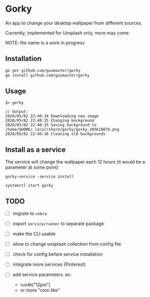 # Gorky 

An app to change your desktop wallpaper from different sources.
 
Currently, implemented for Unsplash only, more may come.

NOTE: the name is a work in progress


## Installation

```bash
go get github.com/guumaster/gorky
go install github.com/guumaster/gorky
```

## Usage

```
$> gorky 

// Output: 
2020/05/02 22:40:34 Downloading new image
2020/05/02 22:40:35 Changing background
2020/05/02 22:40:35 Saving background to /home/$HOME/.local/share/gorky/gorky_285610876.png
2020/05/02 22:40:36 Cleaning old backgrounds
```

## Install as a service

The service will change the wallpaper each 12 hours (it would be a parameter at some point)
```
gorky-service -service install 

systemctl start gorky
```

## TODO

* [ ] migrate to `cobra`
* [ ] export `service/runner` to separate package
* [ ] make the CLI usable
* [ ] allow to change unsplash collection from config file
* [ ] check for config before service installation

* [ ] integrate more services (Pinterest)
* [ ] add service parameters. ex: 
    - runAt("12pm")
    - or more "cron like"
